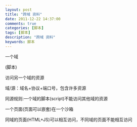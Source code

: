```yaml
---
layout: post
title: "跨域 资料"
date: 2011-12-22 14:37:00 
comments: true
categories: [脚本]
tags: [脚本]
description: "跨域 资料"
keywords: 脚本
---
```



 
  
   一个域
  
  (脚本)
  
   访问另一个域的资源
  
 
 
  域/源：域名+协议+端口号，包含许多资源
 
 
  同源规则:一个域的脚本(script)不能访问其他域的资源
 
 
  
  
 
 
  
  
 
 
  一个页面(页面可以嵌套)在一个沙箱
 
 
  同域的页面(HTML+JS)可以相互访问，不同域的页面不能相互访问
 


